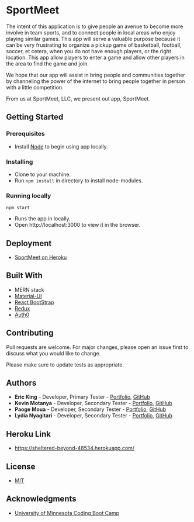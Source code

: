 # SportMeet
The intent of this application is to give people an avenue to become more involve in team sports, and to connect people in local areas who enjoy playing similar games.  This app will serve a valuable purpose because it can be very frustrating to organize a pickup game of basketball, football, soccer, et cetera, when you do not have enough players, or the right location.  This app allow players to enter a game and allow other players in the area to find the game and join.

We hope that our app will assist in bring people and communities together by channeling the power of the internet to bring people together in person with a little competition. 

From us at SportMeet, LLC, we present out app, SportMeet.

## Getting Started

### Prerequisites
* Install [Node](https://nodejs.org/en/) to begin using app locally.

### Installing
* Clone to your machine.
* Run ``` npm install ``` in directory to install node-modules.

### Running locally
``` npm start ```
* Runs the app in locally.
* Open http://localhost:3000 to view it in the browser.

## Deployment
* [SportMeet on Heroku](https://sheltered-beyond-48534.herokuapp.com/)

## Built With
* MERN stack
* [Material-UI](https://material-ui.com/)
* [React BootStrap](https://react-bootstrap.github.io/)
* [Redux](https://redux.js.org/)
* [Auth0](https://auth0.com/)

## Contributing
Pull requests are welcome.  For major changes, please open an issue first to discuss what you would like to change.

Please make sure to update tests as appropriate.

## Authors
* **Eric King** - Developer, Primary Tester - [Portfolio](https://kingeric027.github.io/My-Portfolio/Eric-King-Portfolio.html), [GitHub](https://github.com/kingeric027)
* **Kevin Motanya** - Developer, Secondary Tester - [Portfolio](https://kevinmotanya.github.io/), [GitHub](https://github.com/Kevinmotanya)
* **Paoge Moua** - Developer, Secondary Tester - [Portfolio](https://paogemoua.github.io/), [GitHub](https://github.com/paogemoua)
* **Lydia Nyagitari** - Developer, Secondary Tester - [Portfolio](https://lydianyagitari.github.io/), [GitHub](https://github.com/lydianyagitari)

## Heroku Link
* https://sheltered-beyond-48534.herokuapp.com/

## License
* [MIT](https://choosealicense.com/licenses/mit/)

## Acknowledgments
* [University of Minnesota Coding Boot Camp](https://bootcamp.umn.edu/)
